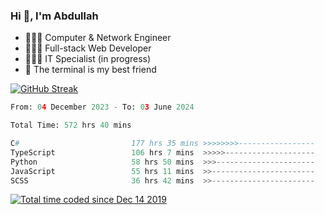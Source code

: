 <h3>Hi 👋, I'm Abdullah</h3>

- 👷🏼‍♂️ Computer & Network Engineer
- 👨🏻‍💻 Full-stack Web Developer
- 👨🏻‍💻 IT Specialist (in progress)
- 🖤 The terminal is my best friend

[![GitHub Streak](https://streak-stats.demolab.com?user=al3bad&theme=transparent&date_format=j%20M%5B%20Y%5D)](https://git.io/streak-stats)

<!--START_SECTION:waka-->

```python
From: 04 December 2023 - To: 03 June 2024

Total Time: 572 hrs 40 mins

C#                         177 hrs 35 mins >>>>>>>>-----------------   30.72 %
TypeScript                 106 hrs 7 mins  >>>>>--------------------   18.36 %
Python                     58 hrs 50 mins  >>>----------------------   10.18 %
JavaScript                 55 hrs 11 mins  >>-----------------------   09.55 %
SCSS                       36 hrs 42 mins  >>-----------------------   06.35 %
```

<!--END_SECTION:waka-->

<p>
  <a href="https://wakatime.com/@ce2a2aac-0d6b-4d65-b864-8a4bcaf12967"><img src="https://wakatime.com/badge/user/ce2a2aac-0d6b-4d65-b864-8a4bcaf12967.svg" alt="Total time coded since Dec 14 2019" /></a>
</p>
